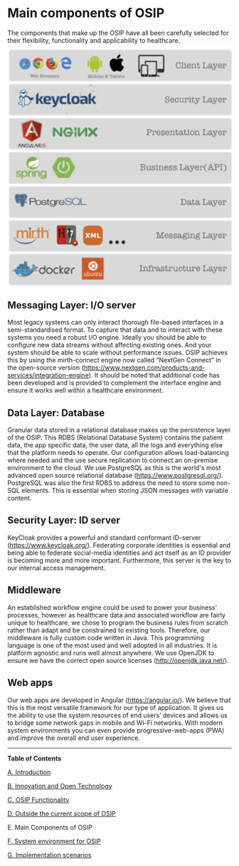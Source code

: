 Main components of OSIP
=====

The components that make up the OSIP have all been carefully selected for their flexibility, functionality and applicability to healthcare. 
![The OSIP Tech Stack](img/osip_tech_stack.png)

Messaging Layer: I/O server
-----

Most legacy systems can only interact thorough file-based interfaces in a semi-standardised format. To capture that data and to interact with these systems you need a robust I/O engine. Ideally you should be able to configure new data streams without affecting existing ones. And your system should be able to scale without performance issues.
OSIP achieves this by using the mirth-connect engine now called “NextGen Connect” in the open-source version (https://www.nextgen.com/products-and-services/integration-engine). It should be noted that additional code has been developed and is provided to complement the interface engine and ensure it works well within a healthcare environment.   

Data Layer: Database
-----

Granular data stored in a relational database makes up the persistence layer of the OSIP. This RDBS (Relational Database System) contains the patient data, the app specific data, the user data, all the logs and everything else that the platform needs to operate. Our configuration allows load-balancing where needed and the use secure replication to connect an on-premise environment to the cloud.
We use PostgreSQL as this is the world's most advanced open source relational database (https://www.postgresql.org/). PostgreSQL was also the first RDBS to address the need to store some non-SQL elements. This is essential when storing JSON messages with variable content.

Security Layer: ID server
-----

KeyCloak provides a powerful and standard conformant ID-server (https://www.keycloak.org/). Federating corporate identities is essential and being able to federate social-media identities and act itself as an ID provider is becoming more and more important. Furthermore, this server is the key to our internal access management. 

Middleware
-----

An established workflow engine could be used to power your business’ processes, however as healthcare data and associated workflow are fairly unique to healthcare, we chose to program the business rules from scratch rather than adapt and be constrained to existing tools. 
Therefore, our middleware is fully custom code written in Java. This programming language is one of the most used and well adopted in all industries. It is platform agnostic and runs well almost anywhere. We use OpenJDK to ensure we have the correct open source licenses (http://openjdk.java.net/).

Web apps
-----

Our web apps are developed in Angular (https://angular.io/). We believe that this is the most versatile framework for our type of application. It gives us the ability to use the system resources of end users’ devices and allows us to bridge some network gaps in mobile and Wi-Fi networks. With modern system environments you can even provide progressive-web-apps (PWA) and improve the overall end user experience.

----
**Table of Contents**

[A. Introduction](white_paper/introduction)

[B. Innovation and Open Technology](white_paper/B_innovation_and_open_technology.md)

[C. OSIP Functionality](white_paper/C_osip_functionality.md)

[D. Outside the current scope of OSIP](white_paper/D_outside_the_current_scope_of_osip.md)

E. Main Components of OSIP

[F. System environment for OSIP](white_paper/F_system_environment_for_osip.md)

[G. Implementation scenarios](white_paper/G_implementation_scenarios.md)
